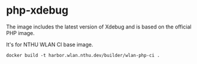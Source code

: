 # php-xdebug

The image includes the latest version of Xdebug and is based on the official PHP image.

It's for NTHU WLAN CI base image.

```shell
docker build -t harbor.wlan.nthu.dev/builder/wlan-php-ci .
```